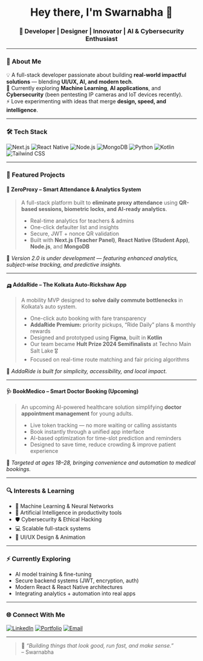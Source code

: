<h1 align="center">Hey there, I'm Swarnabha 👋</h1>
<h3 align="center">🚀 Developer | Designer | Innovator | AI & Cybersecurity Enthusiast</h3>

---

### 🧠 About Me  

💡 A full-stack developer passionate about building **real-world impactful solutions** — blending **UI/UX, AI, and modern tech**.  
🎯 Currently exploring **Machine Learning**, **AI applications**, and **Cybersecurity** (been pentesting IP cameras and IoT devices recently).  
⚡ Love experimenting with ideas that merge **design, speed, and intelligence**.  

---

### 🛠️ Tech Stack  

![Next.js](https://img.shields.io/badge/Next.js-000000?style=for-the-badge&logo=nextdotjs&logoColor=white)
![React Native](https://img.shields.io/badge/React_Native-20232A?style=for-the-badge&logo=react&logoColor=61DAFB)
![Node.js](https://img.shields.io/badge/Node.js-43853D?style=for-the-badge&logo=node-dot-js&logoColor=white)
![MongoDB](https://img.shields.io/badge/MongoDB-4EA94B?style=for-the-badge&logo=mongodb&logoColor=white)
![Python](https://img.shields.io/badge/Python-3776AB?style=for-the-badge&logo=python&logoColor=white)
![Kotlin](https://img.shields.io/badge/Kotlin-7F52FF?style=for-the-badge&logo=kotlin&logoColor=white)
![Tailwind CSS](https://img.shields.io/badge/Tailwind_CSS-38B2AC?style=for-the-badge&logo=tailwind-css&logoColor=white)

---

### 🧩 Featured Projects  

#### 🔐 ZeroProxy – Smart Attendance & Analytics System  
> A full-stack platform built to **eliminate proxy attendance** using **QR-based sessions, biometric locks, and AI-ready analytics**.  
> - Real-time analytics for teachers & admins  
> - One-click defaulter list and insights  
> - Secure, JWT + nonce QR validation  
> - Built with **Next.js (Teacher Panel)**, **React Native (Student App)**, **Node.js**, and **MongoDB**

🧠 *Version 2.0 is under development — featuring enhanced analytics, subject-wise tracking, and predictive insights.*

---

#### 🛺 AddaRide – The Kolkata Auto-Rickshaw App  
> A mobility MVP designed to **solve daily commute bottlenecks** in Kolkata’s auto system.  
> - One-click auto booking with fare transparency  
> - **AddaRide Premium:** priority pickups, “Ride Daily” plans & monthly rewards  
> - Designed and prototyped using **Figma**, built in **Kotlin**  
> - Our team became **Hult Prize 2024 Semifinalists** at Techno Main Salt Lake 🎖️  
> - Focused on real-time route matching and fair pricing algorithms  

🚀 *AddaRide is built for simplicity, accessibility, and local impact.*

---

#### 🩺 BookMedico – Smart Doctor Booking (Upcoming)  
> An upcoming AI-powered healthcare solution simplifying **doctor appointment management** for young adults.  
> - Live token tracking — no more waiting or calling assistants  
> - Book instantly through a unified app interface  
> - AI-based optimization for time-slot prediction and reminders  
> - Designed to save time, reduce crowding & improve patient experience  

🧠 *Targeted at ages 18–28, bringing convenience and automation to medical bookings.*

---

### 🔍 Interests & Learning  
- 🤖 Machine Learning & Neural Networks  
- 🧠 Artificial Intelligence in productivity tools  
- 🛡️ Cybersecurity & Ethical Hacking  
- 💻 Scalable full-stack systems  
- 🎨 UI/UX Design & Animation  

---

### ⚡ Currently Exploring  
- AI model training & fine-tuning  
- Secure backend systems (JWT, encryption, auth)  
- Modern React & React Native architectures  
- Integrating analytics + automation into real apps  

---

### 🌐 Connect With Me  

[![LinkedIn](https://img.shields.io/badge/LinkedIn-0077B5?style=for-the-badge&logo=linkedin&logoColor=white)](https://linkedin.com/in/YOUR_LINKEDIN)
[![Portfolio](https://img.shields.io/badge/Portfolio-000000?style=for-the-badge&logo=About.me&logoColor=white)](https://YOUR_PORTFOLIO_LINK)
[![Email](https://img.shields.io/badge/Email-FF5722?style=for-the-badge&logo=gmail&logoColor=white)](mailto:YOUR_EMAIL)

---

> 💬 *“Building things that look good, run fast, and make sense.”*  
> – Swarnabha
